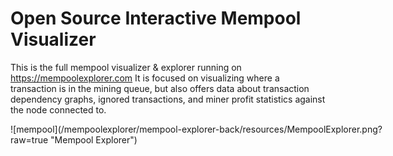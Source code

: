 # Open Source Interactive Mempool Visualizer

This is the full mempool visualizer & explorer running on <https://mempoolexplorer.com> It is focused on visualizing where a transaction is in the mining queue, but also offers data about transaction dependency graphs, ignored transactions, and miner profit statistics against the node connected to.

<div style="width:600px ; height:400px">
![mempool](/mempoolexplorer/mempool-explorer-back/resources/MempoolExplorer.png?raw=true "Mempool Explorer")
<div>

